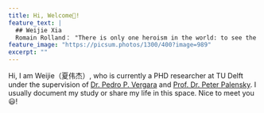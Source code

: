 ```yaml
---
title: Hi, Welcome👏!
feature_text: |
  ## Weijie Xia
  Romain Rolland： "There is only one heroism in the world: to see the world as it is, and to love it."
feature_image: "https://picsum.photos/1300/400?image=989"
excerpt: ""
---
```

Hi, I am Weijie（夏伟杰）, who is currently a PHD researcher at TU Delft under the supervision of <a href="https://www.pedropvergara.nl/">Dr. Pedro P. Vergara</a> and <a href="https://www.tudelft.nl/staff/p.palensky/?cHash=16b2104f00e0f6b84f2898ffa6422e75">Prof. Dr. Peter Palensky</a>.
I usually document my study or share my life in this space. Nice to meet you :smiley:!

